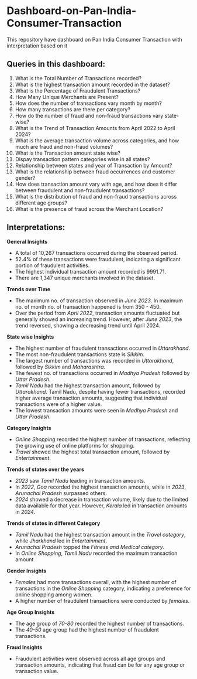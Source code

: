 # Dashboard-on-Pan-India-Consumer-Transaction
This repository have dashboard on Pan India Consumer Transaction with interpretation based on it

## Queries in this dashboard:

1. What is the Total Number of Transactions recorded?
2. What is the highest transaction amount recorded in the dataset?
3. What is the Percentage of Fraudulent Transactions?
4. How Many Unique Merchants are Present?
5. How does the number of transactions vary month by month?
6. How many transactions are there per category?
7. How do the number of fraud and non-fraud transactions vary state-wise?
8. What is the Trend of Transaction Amounts from April 2022 to April 2024?
9. What is the average transaction volume across categories, and how much are fraud and non-fraud volumes?
10. What is the Transaction amount state wise?
11. Dispay transaction pattern categories wise in all states?
12. Relationship between states and year of Transaction by Amount?
13. What is the relationship between fraud occurrences and customer gender?
14. How does transaction amount vary with age, and how does it differ between fraudulent and non-fraudulent transactions?
15. What is the distribution of fraud and non-fraud transactions across different age groups?
16. What is the presence of fraud across the  Merchant Location?



## Interpretations:

**General Insights**

- A total of 10,267 transactions occurred during the observed period.
- 52.4% of these transactions were fraudulent, indicating a significant portion of fraudulent activities.
- The highest individual transaction amount recorded is 9991.71.
- There are 1,347 unique merchants involved in the dataset.

**Trends over Time**

- The maximum no. of transaction observed in _June 2023_. In maximum no. of month no. of transaction happened is from 350 - 450.
- Over the period from _April 2022_, transaction amounts fluctuated but generally showed an increasing trend. However, after _June 2023_, the trend reversed, showing a decreasing trend until April 2024.

**State wise Insights**

- The highest number of fraudulent transactions occurred in _Uttarakhand_.
- The most non-fraudulent transactions state is _Sikkim_.
- The largest number of transactions was recorded in _Uttarakhand_, followed by _Sikkim_ and _Maharashtra_.
- The fewest no. of transactions occurred in _Madhya Pradesh_ followed by _Uttar Pradesh_.
- _Tamil Nadu_ had the highest transaction amount, followed by _Uttarakhand_. Tamil Nadu, despite having fewer transactions, recorded higher average transaction amounts, suggesting that individual transactions were of a higher value.
- The lowest transaction amounts were seen in _Madhya Pradesh_ and _Uttar Pradesh_.

**Category Insights**

- _Online Shopping_ recorded the highest number of transactions, reflecting the growing use of online platforms for shopping.
- _Travel_ showed the highest total transaction amount, followed by _Entertainment_.

**Trends of states over the years**

- _2023_ saw _Tamil Nadu_ leading in transaction amounts.
- In _2022_, _Goa_ recorded the highest transaction amounts, while in _2023_, _Arunachal Pradesh_ surpassed others.
- _2024_ showed a decrease in transaction volume, likely due to the limited data available for that year. However, _Kerala_ led in transaction amounts in _2024_.

**Trends of states in different Category**

- _Tamil Nadu_ had the highest transaction amount in the _Travel category_, while _Jharkhand_ led in _Entertainment_.
- _Arunachal Pradesh_ topped the _Fitness and Medical category_.
- In _Online Shopping_, _Tamil Nadu_ recorded the maximum transaction amount

**Gender Insights**

- _Females_ had more transactions overall, with the highest number of transactions in the _Online Shopping_ category, indicating a preference for online shopping among women.
- A higher number of fraudulent transactions were conducted by _females_.

**Age Group Insights**

- The age group of _70-80_ recorded the highest number of transactions.
- The _40-50_ age group had the highest number of fraudulent transactions.

**Fraud Insights**

- Fraudulent activities were observed across all age groups and transaction amounts, indicating that fraud can be for any age group or transaction value.
